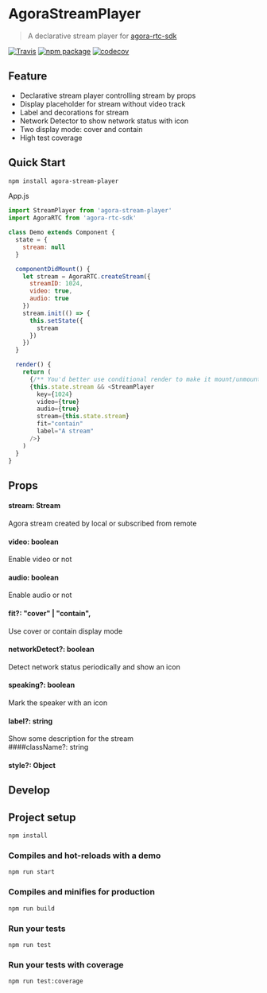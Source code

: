 # AgoraStreamPlayer
> A declarative stream player for [agora-rtc-sdk](https://www.agora.io/)

[![Travis][build-badge]][build]
[![npm package][npm-badge]][npm]
[![codecov](https://codecov.io/gh/menthays/StreamPlayer/branch/master/graph/badge.svg)](https://codecov.io/gh/menthays/StreamPlayer)

## Feature
- Declarative stream player controlling stream by props
- Display placeholder for stream without video track
- Label and decorations for stream
- Network Detector to show network status with icon
- Two display mode: cover and contain
- High test coverage

## Quick Start
```bash
npm install agora-stream-player
```

App.js

```javascript
import StreamPlayer from 'agora-stream-player'
import AgoraRTC from 'agora-rtc-sdk'

class Demo extends Component {
  state = {
    stream: null
  }

  componentDidMount() {
    let stream = AgoraRTC.createStream({
      streamID: 1024,
      video: true,
      audio: true
    })
    stream.init(() => {
      this.setState({
        stream
      })
    })
  }

  render() {
    return (
      {/** You'd better use conditional render to make it mount/unmount properly */}
      {this.state.stream && <StreamPlayer
        key={1024} 
        video={true} 
        audio={true} 
        stream={this.state.stream}
        fit="contain"
        label="A stream"  
      />}
    )
  }
}
```

## Props
#### stream: Stream
  Agora stream created by local or subscribed from remote
#### video: boolean
  Enable video or not
#### audio: boolean
  Enable audio or not
#### fit?: "cover" | "contain",
  Use cover or contain display mode
#### networkDetect?: boolean
  Detect network status periodically and show an icon
#### speaking?: boolean
  Mark the speaker with an icon
#### label?: string
  Show some description for the stream  
####className?: string
#### style?: Object

## Develop
## Project setup
```
npm install
```

### Compiles and hot-reloads with a demo
```
npm run start
```

### Compiles and minifies for production
```
npm run build
```

### Run your tests
```
npm run test
```

### Run your tests with coverage
```
npm run test:coverage
```


[build-badge]: https://img.shields.io/travis/menthays/StreamPlayer/master.png?style=flat-square
[build]: https://travis-ci.org/menthays/StreamPlayer

[npm-badge]: https://img.shields.io/npm/v/agora-stream-player.png?style=flat-square
[npm]: https://www.npmjs.org/package/agora-stream-player
